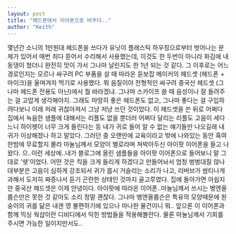 ```yaml
---
layout: post
title: "헤드폰에서 이어폰으로 바꾸다.."
author: "Keith"
---
```


몇년간 소니의 1만원대 헤드폰을 쓰다가 유닛이 플래스틱 하우징으로부터 벗어나는 문제가 있어서 매번 죄다 뜯어서 수리해서 사용했는데, 이것도 한 두번이 아니라 화김에 내동댕이 쳤더니 완전히 맛이 가서 그나마 날린지도 한 1년 되는 것 같다. 
그 이후로는 어느 경로인지는 모르나 싸구려 PC 부품을 살 때 따라온 듣보잡 메이커의 헤드셋 (헤드폰 + 마이크)을 울며겨자 먹기로 사용했다. 뭐 음질이야 전형적인 싸구려 중국산 헤드셋 (그나마 헤드폰 전용도 아닌)에서 뭘 바라겠냐. 그나마 스카이프 쓸 때 음성이나 잘 들려주는 걸 고맙게 생각해야지. 그래도 마땅히 좋은 헤드폰도 없고, 그나마 좋다는 걸 구입하려다보니 이래 저래 귀찮아져서 그냥 저냥 쓰던 것이었다.
이 헤드셋을 쓴 뒤로 어쩌다 집에서 녹음한 샘플에 대해서는 리플도 없을 뿐더러 어쩌다 달리는 리플도 고음이 세다느니 하이헷이 너무 크게 들린다는 등 내가 귀로 들어 알 수 없는 얘기들만 나오길래 내 귀가 이상해졌나 하고 말았다.
그러던 중 오랜만에 교육이라고 밖에 나와있는 동안 혹여 한밤에 무료할지 몰라 마눌님께서 모양이 별로라며 쳐박아두신 아이팟 이어폰을 들고 나왔다.
으..이런 세상에..내가 블로그에 올린 샘플들을 아이팟 이어폰으로 들어보니 말 그대로 '쉣'이었다. 어떤 것은 킥을 크게 들리게 하겠다고 만들어놔서 엄청 벙벙대질 않나 대부분은 고음이 심하게 강조되서 귀가 몹시 거슬리는 소리가 나고, 리버브가 쌈티나게 과해서 도저히 짜증나서 듣기 곤란한 상태인 것까지 골고루였다.
집에 돌아가면 아쉽지만 중국산 헤드셋은 이제 안녕이다. 아이팟에 따라온 이어폰..마눌님께서 쓰시는 벵엔올룹슨만은 못한 것 같아도 소리 정말 괜찮다. 그나마 벵엔올룹슨은 특유의 모양때문에 원숭이의 귀를 닮은 내겐 영 불편하기에 있으나 마나한 물건이니 뭐..
앞으론 이 이어폰과 함께 믹싱 웍샵이란 디비디에서 익힌 방법들을 적용해볼란다. 물론 마눌님께서 기회를 주시면 가능한 일이지만서도..

